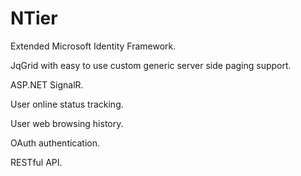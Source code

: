 # NTier

Extended Microsoft Identity Framework.

JqGrid with easy to use custom generic server side paging support.

ASP.NET SignalR.

User online status tracking.

User web browsing history.

OAuth authentication.

RESTful API.
